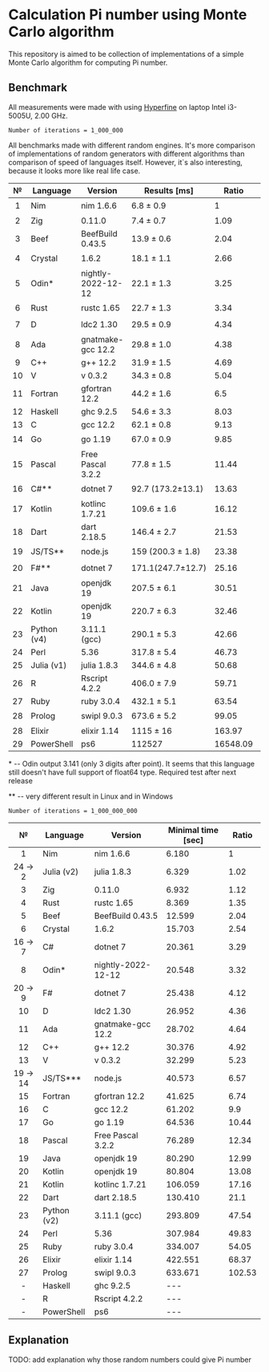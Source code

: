# Calculation Pi number using Monte Carlo algorithm

This repository is aimed to be collection of implementations of a simple Monte Carlo algorithm for computing Pi number.

## Benchmark

All measurements were made with using [Hyperfine](https://github.com/sharkdp/hyperfine) on laptop Intel i3-5005U, 2.00 GHz.

`Number of iterations = 1_000_000`

All benchmarks made with different random engines. It's more comparison of implementations of random generators with different algorithms than comparison of speed of languages itself. However, it`s also interesting, because it looks more like real life case.

|   №   | Language    | Version            | Results [ms]      | Ratio    | Opinion              |
| :---: | ----------- | ------------------ | ----------------- | -------- | -------------------- |
|   1   | Nim         | nim 1.6.6          | 6.8 ± 0.9         | 1        | :star:               |
|   2   | Zig         | 0.11.0             | 7.4 ± 0.7         | 1.09     | :shit:               |
|   3   | Beef        | BeefBuild 0.43.5   | 13.9 ± 0.6        | 2.04     | :shit: :shit:        |
|   4   | Crystal     | 1.6.2              | 18.1 ± 1.1        | 2.66     | :star:               |
|   5   | Odin\*      | nightly-2022-12-12 | 22.1 ± 1.3        | 3.25     | :shit: :shit:        |
|   6   | Rust        | rustc 1.65         | 22.7 ± 1.3        | 3.34     | :star: :star: :star: |
|   7   | D           | ldc2 1.30          | 29.5 ± 0.9        | 4.34     | :star: :star:        |
|   8   | Ada         | gnatmake-gcc 12.2  | 29.8 ± 1.0        | 4.38     | :star:               |
|   9   | C++         | g++ 12.2           | 31.9 ± 1.5        | 4.69     | :shit: :shit:        |
|  10   | V           | v 0.3.2            | 34.3 ± 0.8        | 5.04     | :shit:               |
|  11   | Fortran     | gfortran 12.2      | 44.2 ± 1.6        | 6.5      | :ok:                 |
|  12   | Haskell     | ghc 9.2.5          | 54.6 ± 3.3        | 8.03     | :shit: :shit: :shit: |
|  13   | C           | gcc 12.2           | 62.1 ± 0.8        | 9.13     | :shit: :shit:        |
|  14   | Go          | go 1.19            | 67.0 ± 0.9        | 9.85     | :star:               |
|  15   | Pascal      | Free Pascal 3.2.2  | 77.8 ± 1.5        | 11.44    | :shit:               |
|  16   | C#\*\*      | dotnet 7           | 92.7 (173.2±13.1) | 13.63    | :star: :star:        |
|  17   | Kotlin      | kotlinc 1.7.21     | 109.6 ± 1.6       | 16.12    | :star:               |
|  18   | Dart        | dart 2.18.5        | 146.4 ± 2.7       | 21.53    | :star:               |
|  19   | JS/TS\*\*   | node.js            | 159 (200.3 ± 1.8) | 23.38    | :star:               |
|  20   | F#\*\*      | dotnet 7           | 171.1(247.7±12.7) | 25.16    | :star:               |
|  21   | Java        | openjdk 19         | 207.5 ± 6.1       | 30.51    | :shit: :shit: :shit: |
|  22   | Kotlin      | openjdk 19         | 220.7 ± 6.3       | 32.46    | :shit: :shit:        |
|  23   | Python (v4) | 3.11.1 (gcc)       | 290.1 ± 5.3       | 42.66    | :star: :star: :star: |
|  24   | Perl        | 5.36               | 317.8 ± 5.4       | 46.73    | :ok:                 |
|  25   | Julia (v1)  | julia 1.8.3        | 344.6 ± 4.8       | 50.68    | :shit:               |
|  26   | R           | Rscript 4.2.2      | 406.0 ± 7.9       | 59.71    | :ok:                 |
|  27   | Ruby        | ruby 3.0.4         | 432.1 ± 5.1       | 63.54    | :ok:                 |
|  28   | Prolog      | swipl 9.0.3        | 673.6 ± 5.2       | 99.05    | :star:               |
|  28   | Elixir      | elixir 1.14        | 1115 ± 16         | 163.97   | :shit:               |
|  29   | PowerShell  | ps6                | 112527            | 16548.09 | :smile:              |

\* -- Odin output 3.141 (only 3 digits after point). It seems that this language still doesn't have full support of float64 type. Required test after next release

\*\* -- very different result in Linux and in Windows

`Number of iterations = 1_000_000_000`

|    №     | Language    | Version            | Minimal time [sec] | Ratio  |
| :------: | ----------- | ------------------ | ------------------ | ------ |
|    1     | Nim         | nim 1.6.6          | 6.180              | 1      |
| 24 -> 2  | Julia (v2)  | julia 1.8.3        | 6.329              | 1.02   |
|    3     | Zig         | 0.11.0             | 6.932              | 1.12   |
|    4     | Rust        | rustc 1.65         | 8.369              | 1.35   |
|    5     | Beef        | BeefBuild 0.43.5   | 12.599             | 2.04   |
|    6     | Crystal     | 1.6.2              | 15.703             | 2.54   |
| 16 -> 7  | C#          | dotnet 7           | 20.361             | 3.29   |
|    8     | Odin\*      | nightly-2022-12-12 | 20.548             | 3.32   |
| 20 -> 9  | F#          | dotnet 7           | 25.438             | 4.12   |
|    10    | D           | ldc2 1.30          | 26.952             | 4.36   |
|    11    | Ada         | gnatmake-gcc 12.2  | 28.702             | 4.64   |
|    12    | C++         | g++ 12.2           | 30.376             | 4.92   |
|    13    | V           | v 0.3.2            | 32.299             | 5.23   |
| 19 -> 14 | JS/TS\*\*\* | node.js            | 40.573             | 6.57   |
|    15    | Fortran     | gfortran 12.2      | 41.625             | 6.74   |
|    16    | C           | gcc 12.2           | 61.202             | 9.9    |
|    17    | Go          | go 1.19            | 64.536             | 10.44  |
|    18    | Pascal      | Free Pascal 3.2.2  | 76.289             | 12.34  |
|    19    | Java        | openjdk 19         | 80.290             | 12.99  |
|    20    | Kotlin      | openjdk 19         | 80.804             | 13.08  |
|    21    | Kotlin      | kotlinc 1.7.21     | 106.059            | 17.16  |
|    22    | Dart        | dart 2.18.5        | 130.410            | 21.1   |
|    23    | Python (v2) | 3.11.1 (gcc)       | 293.809            | 47.54  |
|    24    | Perl        | 5.36               | 307.984            | 49.83  |
|    25    | Ruby        | ruby 3.0.4         | 334.007            | 54.05  |
|    26    | Elixir      | elixir 1.14        | 422.551            | 68.37  |
|    27    | Prolog      | swipl 9.0.3        | 633.671            | 102.53 |
|    -     | Haskell     | ghc 9.2.5          | ---                |        |
|    -     | R           | Rscript 4.2.2      | ---                |        |
|    -     | PowerShell  | ps6                | ---                |        |

## Explanation

TODO: add explanation why those random numbers could give Pi number
